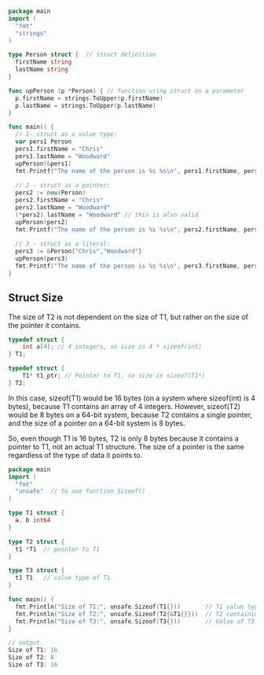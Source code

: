 ```go
package main
import (
  "fmt"
  "strings"
)

type Person struct {  // struct definition
  firstName string
  lastName string
}

func upPerson (p *Person) { // function using struct as a parameter
  p.firstName = strings.ToUpper(p.firstName)
  p.lastName = strings.ToUpper(p.lastName)
}

func main() {
  // 1- struct as a value type:
  var pers1 Person
  pers1.firstName = "Chris"
  pers1.lastName = "Woodward"
  upPerson(&pers1)
  fmt.Printf("The name of the person is %s %s\n", pers1.firstName, pers1.lastName)
  
  // 2 - struct as a pointer:
  pers2 := new(Person)
  pers2.firstName = "Chris"
  pers2.lastName = "Woodward"
  (*pers2).lastName = "Woodward" // this is also valid
  upPerson(pers2)
  fmt.Printf("The name of the person is %s %s\n", pers2.firstName, pers2.lastName)
  
  // 3 - struct as a literal:
  pers3 := &Person{"Chris","Woodward"}
  upPerson(pers3)
  fmt.Printf("The name of the person is %s %s\n", pers3.firstName, pers3.lastName)
}
```

## Struct Size

The size of T2 is not dependent on the size of T1, but rather on the size of the pointer it contains.

```c
typedef struct {
    int a[4]; // 4 integers, so size is 4 * sizeof(int)
} T1;

typedef struct {
    T1* t1_ptr; // Pointer to T1, so size is sizeof(T1*)
} T2;
```

In this case, sizeof(T1) would be 16 bytes (on a system where sizeof(int) is 4 bytes), because T1 contains an array of 4 integers. However, sizeof(T2) would be 8 bytes on a 64-bit system, because T2 contains a single pointer, and the size of a pointer on a 64-bit system is 8 bytes.

So, even though T1 is 16 bytes, T2 is only 8 bytes because it contains a pointer to T1, not an actual T1 structure. The size of a pointer is the same regardless of the type of data it points to.

```go
package main
import (
  "fmt"
  "unsafe"  // to use function Sizeof()
)

type T1 struct {  
  a, b int64
}

type T2 struct {
  t1 *T1  // pointer to T1
}

type T3 struct {
  t1 T1   // value type of T1
}

func main() {
  fmt.Println("Size of T1:", unsafe.Sizeof(T1{}))       // T1 value type
  fmt.Println("Size of T2:", unsafe.Sizeof(T2{&T1{}}))  // T2 containing pointer to T1
  fmt.Println("Size of T3:", unsafe.Sizeof(T3{}))       // Value of T3
}

// output
Size of T1: 16
Size of T2: 8
Size of T3: 16
```

